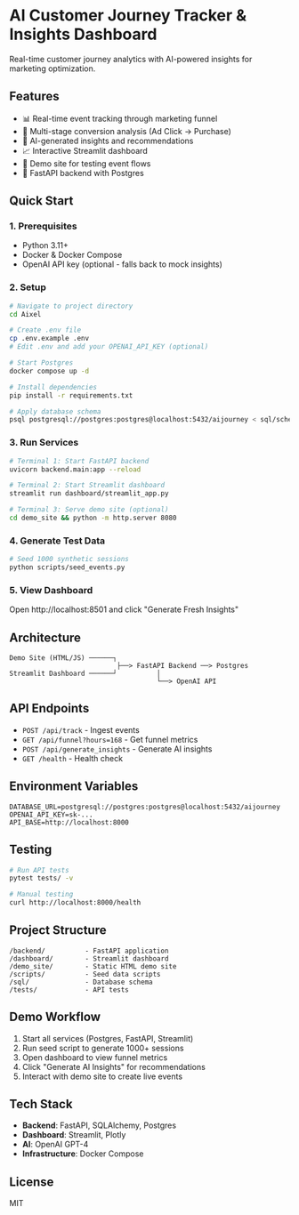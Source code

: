 # AI Customer Journey Tracker & Insights Dashboard

Real-time customer journey analytics with AI-powered insights for marketing optimization.

## Features

- 📊 Real-time event tracking through marketing funnel
- 🎯 Multi-stage conversion analysis (Ad Click → Purchase)
- 🤖 AI-generated insights and recommendations
- 📈 Interactive Streamlit dashboard
- 🔄 Demo site for testing event flows
- 🚀 FastAPI backend with Postgres

## Quick Start

### 1. Prerequisites

- Python 3.11+
- Docker & Docker Compose
- OpenAI API key (optional - falls back to mock insights)

### 2. Setup

```bash
# Navigate to project directory
cd Aixel

# Create .env file
cp .env.example .env
# Edit .env and add your OPENAI_API_KEY (optional)

# Start Postgres
docker compose up -d

# Install dependencies
pip install -r requirements.txt

# Apply database schema
psql postgresql://postgres:postgres@localhost:5432/aijourney < sql/schema.sql
```

### 3. Run Services

```bash
# Terminal 1: Start FastAPI backend
uvicorn backend.main:app --reload

# Terminal 2: Start Streamlit dashboard
streamlit run dashboard/streamlit_app.py

# Terminal 3: Serve demo site (optional)
cd demo_site && python -m http.server 8080
```

### 4. Generate Test Data

```bash
# Seed 1000 synthetic sessions
python scripts/seed_events.py
```

### 5. View Dashboard

Open http://localhost:8501 and click "Generate Fresh Insights"

## Architecture

```
Demo Site (HTML/JS) ──────┐
                           ├──> FastAPI Backend ──> Postgres
Streamlit Dashboard ──────┘          │
                                     └──> OpenAI API
```

## API Endpoints

- `POST /api/track` - Ingest events
- `GET /api/funnel?hours=168` - Get funnel metrics
- `POST /api/generate_insights` - Generate AI insights
- `GET /health` - Health check

## Environment Variables

```
DATABASE_URL=postgresql://postgres:postgres@localhost:5432/aijourney
OPENAI_API_KEY=sk-...
API_BASE=http://localhost:8000
```

## Testing

```bash
# Run API tests
pytest tests/ -v

# Manual testing
curl http://localhost:8000/health
```

## Project Structure

```
/backend/          - FastAPI application
/dashboard/        - Streamlit dashboard
/demo_site/        - Static HTML demo site
/scripts/          - Seed data scripts
/sql/              - Database schema
/tests/            - API tests
```

## Demo Workflow

1. Start all services (Postgres, FastAPI, Streamlit)
2. Run seed script to generate 1000+ sessions
3. Open dashboard to view funnel metrics
4. Click "Generate AI Insights" for recommendations
5. Interact with demo site to create live events

## Tech Stack

- **Backend**: FastAPI, SQLAlchemy, Postgres
- **Dashboard**: Streamlit, Plotly
- **AI**: OpenAI GPT-4
- **Infrastructure**: Docker Compose

## License

MIT
